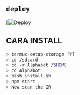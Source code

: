 
## `deploy`

[![Deploy](http://www.herokucdn.com/button/deploy?template=https://github.com/Lupias82/project-A)

## CARA INSTALL

```bash
> termux-setup-storage [Y]
> cd /sdcard
> cd -r Alphabot /$HOME
> cd Alphabot
> bash install.sh 
> npm start
> Now scan the QR
```
